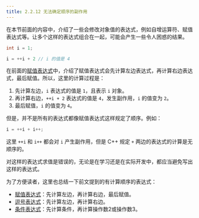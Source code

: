 ```yaml
---
title: 2.2.12 无法确定顺序的副作用
---
```


在本节前面的内容中，介绍了一些会修改对象值的表达式，例如自增运算符、赋值表达式等。让多个这样的表达式组合在一起，可能会产生一些令人困惑的结果。

```cpp
int i = 1;

i = ++i + 2 // i 的值是 4
```
在前面的[赋值表达式](./assign-expr.md)中，介绍了赋值表达式会先计算左边表达式，再计算右边表达式，最后赋值。所以，这里的计算过程是：
1. 先计算左边，`i` 表达式的值是 `1`，且表示 `i` 对象。
2. 再计算右边，`++i + 2` 表达式的值是 `4`，发生副作用，`i` 的值变为 `2`。
3. 最后赋值，`i` 的值变为 `4`。

但是，并不是所有的表达式都像赋值表达式这样规定了顺序。例如：
```cpp
i = ++i + i++;
```
这里 `++i` 和 `i++` 都会对 `i` 产生副作用，但是 C++ 规定 `+` 两边的表达式的计算是无顺序的。

对这样的表达式求值是错误的，无论是在学习还是在实际开发中，都应当避免写出这样的表达式。

为了方便读者，这里也总结一下前文提到的有计算顺序的表达式：
- [赋值表达式](./assign-expr.md)：先计算左边，再计算右边，最后赋值。
- [逗号表达式](./comma-expr.md)：先计算左边，再计算右边。
- [条件表达式](./cond-expr.md)：先计算条件，再计算操作数2或操作数3。